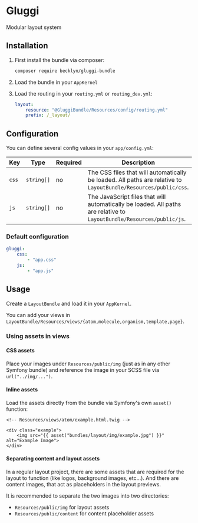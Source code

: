 Gluggi
======

Modular layout system



Installation
------------

1. First install the bundle via composer: 

    ```bash
    composer require becklyn/gluggi-bundle
    ```
    
2. Load the bundle in your `AppKernel`
3. Load the routing in your `routing.yml` or `routing_dev.yml`:

    ```yml
    layout:
        resource: "@GluggiBundle/Resources/config/routing.yml"
        prefix: /_layout/
    ```



Configuration
-------------

You can define several config values in your `app/config.yml`:


| Key   | Type       | Required | Description |
| ----- | ---------- | -------- | ----------- |
| `css` | `string[]` | no       | The CSS files that will automatically be loaded. All paths are relative to `LayoutBundle/Resources/public/css`. |
| `js`  | `string[]` | no       | The JavaScript files that will automatically be loaded. All paths are relative to `LayoutBundle/Resources/public/js`. |


### Default configuration

```yml
gluggi:
    css:
        - "app.css"
    js: 
        - "app.js"
```


Usage
-----

Create a `LayoutBundle` and load it in your `AppKernel`.

You can add your views in `LayoutBundle/Resources/views/{atom,molecule,organism,template,page}`.


### Using assets in views

#### CSS assets
Place your images under `Resources/public/img` (just as in any other Symfony bundle) and reference the image in your SCSS file via `url("../img/...")`.

#### Inline assets
Load the assets directly from the bundle via Symfony's own `asset()` function:

```jinja
<!-- Resources/views/atom/example.html.twig -->

<div class="example">
    <img src="{{ asset("bundles/layout/img/example.jpg") }}" alt="Example Image">
</div>
```


#### Separating content and layout assets
In a regular layout project, there are some assets that are required for the layout to function (like logos, background images, etc...). And there are content images, that act
as placeholders in the layout previews.

It is recommended to separate the two images into two directories:

* `Resources/public/img` for layout assets
* `Resources/public/content` for content placeholder assets
